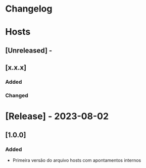 # Changelog
# Hosts
## [Unreleased] - 
## [x.x.x]
### Added
### Changed

# [Release] - 2023-08-02
## [1.0.0]
### Added
 - Primeira versão do arquivo hosts com apontamentos internos
